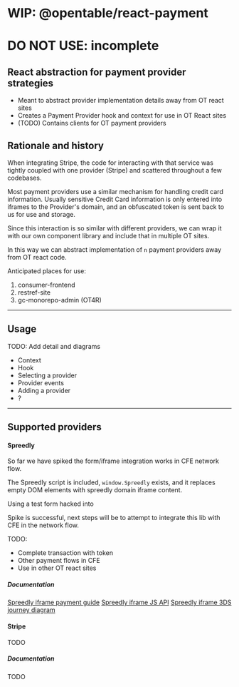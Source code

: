 # WIP: @opentable/react-payment
# DO NOT USE: incomplete

## React abstraction for payment provider strategies

- Meant to abstract provider implementation details away from OT react sites
- Creates a Payment Provider hook and context for use in OT React sites 
- (TODO) Contains clients for OT payment providers

## Rationale and history

When integrating Stripe, the code for interacting with that service was tightly coupled with one provider (Stripe) and scattered throughout a few codebases.

Most payment providers use a similar mechanism for handling credit card information. Usually sensitive Credit Card information is only entered into iframes to the Provider's domain, and an obfuscated token is sent back to us for use and storage.

Since this interaction is so similar with different providers, we can wrap it with our own component library and include that in multiple OT sites.

In this way we can abstract implementation of `n` payment providers away from OT react code.

Anticipated places for use:

1. consumer-frontend
1. restref-site
1. gc-monorepo-admin (OT4R) 

-------------------------------------------------------------------------------

## Usage
TODO: Add detail and diagrams 

- Context
- Hook
- Selecting a provider
- Provider events
- Adding a provider
- ?

-------------------------------------------------------------------------------

## Supported providers

#### Spreedly
So far we have spiked the form/iframe integration works in CFE network flow.

The Spreedly script is included, `window.Spreedly` exists, and it replaces empty DOM elements with spreedly domain iframe content.

Using a test form hacked into 

Spike is successful, next steps will be to attempt to integrate this lib with CFE in the network flow.

TODO:
- Complete transaction with token
- Other payment flows in CFE
- Use in other OT react sites

##### Documentation
[Spreedly iframe payment guide](https://docs.spreedly.com/guides/adding-payment-methods/iframe/)
[Spreedly iframe JS API](https://docs.spreedly.com/reference/iframe/v1/#iframe-javascript-api)
[Spreedly iframe 3DS journey diagram](https://docs.spreedly.com/guides/spreedly-3dsecure2-web/#end-to-end-flow-diagram)


#### Stripe
TODO

##### Documentation
TODO
